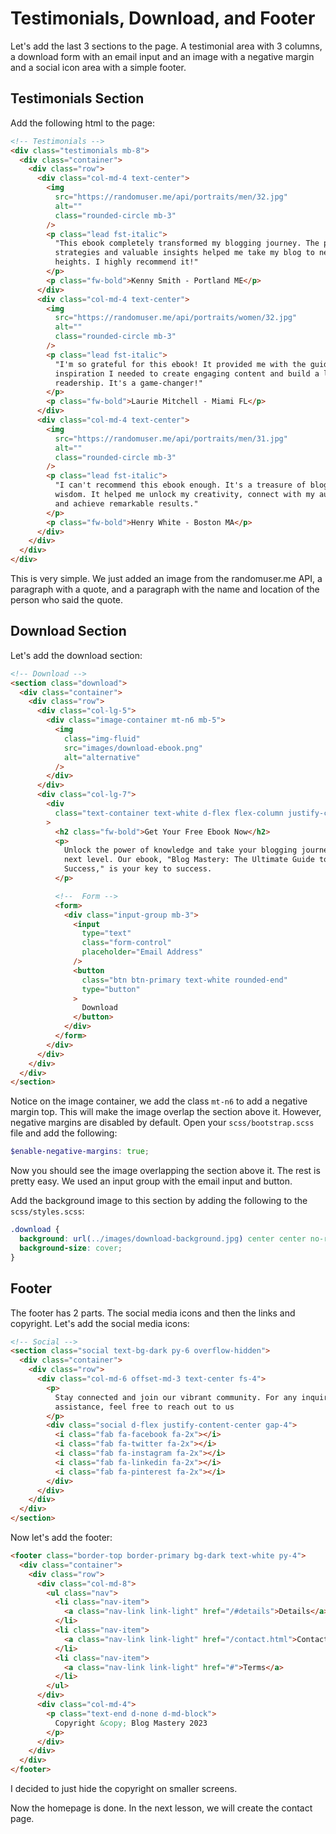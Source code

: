 # Testimonials, Download, and Footer

Let's add the last 3 sections to the page. A testimonial area with 3 columns, a download form with an email input and an image with a negative margin and a social icon area with a simple footer.

## Testimonials Section

Add the following html to the page:

```html
<!-- Testimonials -->
<div class="testimonials mb-8">
  <div class="container">
    <div class="row">
      <div class="col-md-4 text-center">
        <img
          src="https://randomuser.me/api/portraits/men/32.jpg"
          alt=""
          class="rounded-circle mb-3"
        />
        <p class="lead fst-italic">
          "This ebook completely transformed my blogging journey. The practical
          strategies and valuable insights helped me take my blog to new
          heights. I highly recommend it!"
        </p>
        <p class="fw-bold">Kenny Smith - Portland ME</p>
      </div>
      <div class="col-md-4 text-center">
        <img
          src="https://randomuser.me/api/portraits/women/32.jpg"
          alt=""
          class="rounded-circle mb-3"
        />
        <p class="lead fst-italic">
          "I'm so grateful for this ebook! It provided me with the guidance and
          inspiration I needed to create engaging content and build a loyal
          readership. It's a game-changer!"
        </p>
        <p class="fw-bold">Laurie Mitchell - Miami FL</p>
      </div>
      <div class="col-md-4 text-center">
        <img
          src="https://randomuser.me/api/portraits/men/31.jpg"
          alt=""
          class="rounded-circle mb-3"
        />
        <p class="lead fst-italic">
          "I can't recommend this ebook enough. It's a treasure of blogging
          wisdom. It helped me unlock my creativity, connect with my audience,
          and achieve remarkable results."
        </p>
        <p class="fw-bold">Henry White - Boston MA</p>
      </div>
    </div>
  </div>
</div>
```

This is very simple. We just added an image from the randomuser.me API, a paragraph with a quote, and a paragraph with the name and location of the person who said the quote.

## Download Section

Let's add the download section:

```html
<!-- Download -->
<section class="download">
  <div class="container">
    <div class="row">
      <div class="col-lg-5">
        <div class="image-container mt-n6 mb-5">
          <img
            class="img-fluid"
            src="images/download-ebook.png"
            alt="alternative"
          />
        </div>
      </div>
      <div class="col-lg-7">
        <div
          class="text-container text-white d-flex flex-column justify-content-center h-100 mb-5"
        >
          <h2 class="fw-bold">Get Your Free Ebook Now</h2>
          <p>
            Unlock the power of knowledge and take your blogging journey to the
            next level. Our ebook, "Blog Mastery: The Ultimate Guide to Blogging
            Success," is your key to success.
          </p>

          <!--  Form -->
          <form>
            <div class="input-group mb-3">
              <input
                type="text"
                class="form-control"
                placeholder="Email Address"
              />
              <button
                class="btn btn-primary text-white rounded-end"
                type="button"
              >
                Download
              </button>
            </div>
          </form>
        </div>
      </div>
    </div>
  </div>
</section>
```

Notice on the image container, we add the class `mt-n6` to add a negative margin top. This will make the image overlap the section above it. However, negative margins are disabled by default. Open your `scss/bootstrap.scss` file and add the following:

```scss
$enable-negative-margins: true;
```

Now you should see the image overlapping the section above it. The rest is pretty easy. We used an input group with the email input and button.

Add the background image to this section by adding the following to the `scss/styles.scss`:

```scss
.download {
  background: url(../images/download-background.jpg) center center no-repeat;
  background-size: cover;
}
```

## Footer

The footer has 2 parts. The social media icons and then the links and copyright. Let's add the social media icons:

```html
<!-- Social -->
<section class="social text-bg-dark py-6 overflow-hidden">
  <div class="container">
    <div class="row">
      <div class="col-md-6 offset-md-3 text-center fs-4">
        <p>
          Stay connected and join our vibrant community. For any inquiries or
          assistance, feel free to reach out to us
        </p>
        <div class="social d-flex justify-content-center gap-4">
          <i class="fab fa-facebook fa-2x"></i>
          <i class="fab fa-twitter fa-2x"></i>
          <i class="fab fa-instagram fa-2x"></i>
          <i class="fab fa-linkedin fa-2x"></i>
          <i class="fab fa-pinterest fa-2x"></i>
        </div>
      </div>
    </div>
  </div>
</section>
```

Now let's add the footer:

```html
<footer class="border-top border-primary bg-dark text-white py-4">
  <div class="container">
    <div class="row">
      <div class="col-md-8">
        <ul class="nav">
          <li class="nav-item">
            <a class="nav-link link-light" href="/#details">Details</a>
          </li>
          <li class="nav-item">
            <a class="nav-link link-light" href="/contact.html">Contact</a>
          </li>
          <li class="nav-item">
            <a class="nav-link link-light" href="#">Terms</a>
          </li>
        </ul>
      </div>
      <div class="col-md-4">
        <p class="text-end d-none d-md-block">
          Copyright &copy; Blog Mastery 2023
        </p>
      </div>
    </div>
  </div>
</footer>
```

I decided to just hide the copyright on smaller screens.

Now the homepage is done. In the next lesson, we will create the contact page.
